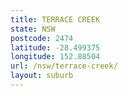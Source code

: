 ```yaml
---
title: TERRACE CREEK
state: NSW
postcode: 2474
latitude: -28.499375
longitude: 152.88504
url: /nsw/terrace-creek/
layout: suburb
---
```

